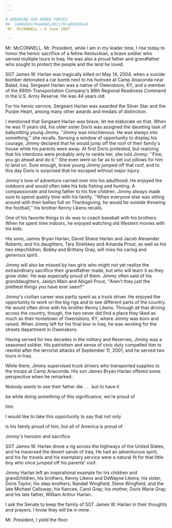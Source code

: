 ```yaml
---
---

# HONORING OUR ARMED FORCES
## `1498d02ef8a4d841d01179ca8b0106a6`
`Mr. McCONNELL — 6 June 2007`

---
```



Mr. McCONNELL. Mr. President, while I am in my leader time, I rise 
today to honor the heroic sacrifice of a fellow Kentuckian, a brave 
soldier who served multiple tours in Iraq. He was also a proud father 
and grandfather who sought to protect the people and the land he loved.

SGT James W. Harlan was tragically killed on May 14, 2004, when a 
suicide bomber detonated a car bomb next to his humvee at Camp Anaconda 
near Balad, Iraq. Sergeant Harlan was a native of Owensboro, KY, and a 
member of the 660th Transportation Company's 88th Regional Readiness 
Command in the U.S. Army Reserve. He was 44 years old.

For his heroic service, Sergeant Harlan was awarded the Silver Star 
and the Purple Heart, among many other awards and medals of 
distinction.

I mentioned that Sergeant Harlan was brave; let me elaborate on that. 
When he was 11 years old, his older sister Doris was assigned the 
daunting task of babysitting young Jimmy. ''Jimmy was mischievous. He 
was always into something,'' she recalls. Sensing a window of 
opportunity to display his courage, Jimmy declared that he would jump 
off the roof of their family's house while his parents were away. At 
first Doris protested, but realizing that his intentions were probably 
only to rankle her, she told Jimmy: ''Fine, you go ahead and do it.'' 
She even went so far as to set out pillows for him to land on. Sure 
enough, brave young Jimmy jumped off that roof, and to this day Doris 
is surprised that he escaped without major injury.

Jimmy's love of adventure carried over into his adulthood. He enjoyed 
the outdoors and would often take his kids fishing and hunting. A 
compassionate and loving father to his five children, Jimmy always made 
sure to spend quality time with his family. ''When everyone else was 
sitting around with their bellies full on Thanksgiving, he would be 
outside throwing the football,'' his brother Kenny Likens recalls.

One of his favorite things to do was to coach baseball with his 
brothers. When he spent time indoors, he enjoyed watching old Western 
movies with his kids.

His sons, James Bryan Harlan, David Shane Harlan and Jacob Alexander 
Roberts, and his daughters, Tara Strelskey and Amanda Prout, as well as 
his two stepchildren, Bobby and Brittany Gray, will miss his caring and 
generous spirit.

Jimmy will also be missed by two girls who might not yet realize the 
extraordinary sacrifice their grandfather made, but who will learn it 
as they grow older. He was especially proud of them. Jimmy often said 
of his granddaughters, Jaidyn Main and Abigail Prout, ''Aren't they 
just the prettiest things you have ever seen?''

Jimmy's civilian career was partly spent as a truck driver. He 
enjoyed the opportunity to work on the big rigs and to see different 
parts of the country. He would often drive with his brother Kenny 
Likens. Through all that driving across the country, though, the two 
never did find a place they liked as much as their hometown of 
Owensboro, KY, where Jimmy was born and raised. When Jimmy left for his 
final tour in Iraq, he was working for the streets department in 
Owensboro.

Having served for two decades in the military and Reserves, Jimmy was 
a seasoned soldier. His patriotism and sense of civic duty compelled 
him to reenlist after the terrorist attacks of September 11, 2001, and 
he served two tours in Iraq.

While there, Jimmy supervised truck drivers who transported supplies 
to the troops at Camp Anaconda. His son James Bryan Harlan offered some 
perspective when he remarked:




 Nobody wants to see their father die . . . but to have it 


 be while doing something of this significance, we're proud of 


 him.



 I would like to take this opportunity to say that not only 


 is his family proud of him, but all of America is proud of 


 Jimmy's heroism and sacrifice.


SGT James W. Harlan drove a rig across the highways of the United 
States, and he traversed the desert sands of Iraq. He had an 
adventurous spirit, and his far travels and his exemplary service were 
a natural fit for that little boy who once jumped off his parents' 
roof.

Jimmy Harlan left an inspirational example for his children and 
grandchildren, his brothers, Kenny Likens and DeWayne Likens; his 
sister, Doris Taylor; his step-brothers, Randall Wingfield, Steve 
Wingfield, and the late Michael Calloway; his fiancee, Carol Gray; his 
mother, Doris Marie Gray; and his late father, William Arthur Harlan.

I ask the Senate to keep the family of SGT James W. Harlan in their 
thoughts and prayers. I know they will be in mine.

Mr. President, I yield the floor.
